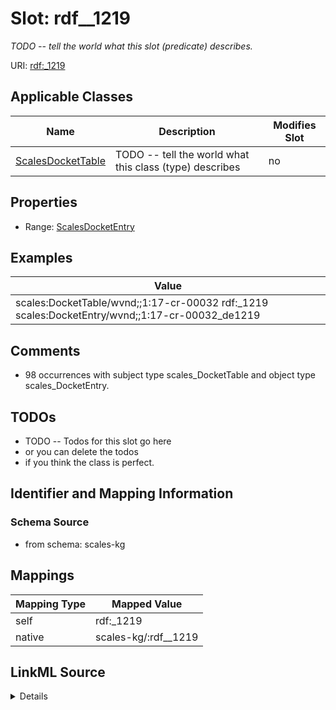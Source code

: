 

# Slot: rdf__1219


_TODO -- tell the world what this slot (predicate) describes._





URI: [rdf:_1219](http://www.w3.org/1999/02/22-rdf-syntax-ns#_1219)



<!-- no inheritance hierarchy -->





## Applicable Classes

| Name | Description | Modifies Slot |
| --- | --- | --- |
| [ScalesDocketTable](../classes/ScalesDocketTable.md) | TODO -- tell the world what this class (type) describes |  no  |







## Properties

* Range: [ScalesDocketEntry](../classes/ScalesDocketEntry.md)






## Examples

| Value |
| --- |
| scales:DocketTable/wvnd;;1:17-cr-00032 rdf:_1219 scales:DocketEntry/wvnd;;1:17-cr-00032_de1219 |

## Comments

* 98 occurrences with subject type scales_DocketTable and object type scales_DocketEntry.

## TODOs

* TODO -- Todos for this slot go here
* or you can delete the todos
* if you think the class is perfect.

## Identifier and Mapping Information







### Schema Source


* from schema: scales-kg




## Mappings

| Mapping Type | Mapped Value |
| ---  | ---  |
| self | rdf:_1219 |
| native | scales-kg/:rdf__1219 |




## LinkML Source

<details>
```yaml
name: rdf__1219
description: TODO -- tell the world what this slot (predicate) describes.
todos:
- TODO -- Todos for this slot go here
- or you can delete the todos
- if you think the class is perfect.
comments:
- 98 occurrences with subject type scales_DocketTable and object type scales_DocketEntry.
examples:
- value: scales:DocketTable/wvnd;;1:17-cr-00032 rdf:_1219 scales:DocketEntry/wvnd;;1:17-cr-00032_de1219
from_schema: scales-kg
rank: 1000
slot_uri: rdf:_1219
alias: rdf__1219
domain_of:
- scales_DocketTable
range: scales_DocketEntry

```
</details>